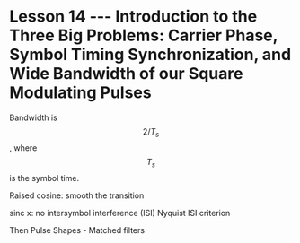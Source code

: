 # Lesson 14 --- Introduction to the Three Big Problems: Carrier Phase, Symbol Timing Synchronization, and Wide Bandwidth of our Square Modulating Pulses


Bandwidth is $$2/T_s$$, where $$T_s$$ is the symbol time.

Raised cosine: smooth the transition 

sinc x: no intersymbol interference (ISI)
Nyquist ISI criterion


Then Pulse Shapes - Matched filters
